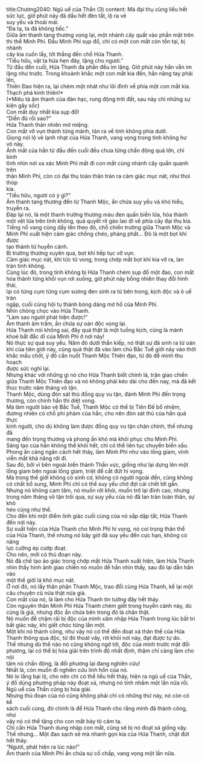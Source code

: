 title:Chương2040: Ngũ uế của Thần (3)
content:
Mà đại thụ cũng liều hết sức lực, giờ phút này đã dầu hết đèn tắt, lộ ra vẻ<br>suy yếu và thoải mái.<br>“Đa tạ, ta đã không tiếc.”<br>Giữa âm thanh tang thương vọng lại, một nhánh cây quất vào phần mặt trên<br>thi thể Minh Phỉ. Đầu Minh Phỉ sụp đổ, chỉ có một con mắt còn tồn tại, bị nhánh<br>cây kia cuốn lấy, tới thẳng đến chỗ Hứa Thanh.<br>“Tiểu hữu, vật ta hứa hẹn đây, tặng cho ngươi.”<br>Từ đầu đến cuối, Hứa Thanh đa phần đều im lặng. Giờ phút này hắn vẫn im<br>lặng như trước. Trong khoảnh khắc một con mắt kia đến, hắn nâng tay phải lên,<br>Thiên Đao hiện ra, lại chém một nhát như lôi đình về phía một con mắt kia.<br>Thạch phá kinh thiên!*<br>(*Miêu tả âm thanh của đàn hạc, rung động trời đất, sau này chỉ những sự<br>kiện gây sốc)<br>Con mắt duy nhất kia sụp đổ!<br>“Diễn đủ rồi sao?”<br>Hứa Thanh thản nhiên mở miệng.<br>Con mắt vỡ vụn thành từng mảnh, tản ra về tinh không phía dưới.<br>Giọng nói lộ vẻ lạnh nhạt của Hứa Thanh, vang vọng trong tinh không hư<br>vô này.<br>Ánh mắt của hắn từ đầu đến cuối đều chưa từng chấn động quá lớn, chỉ bình<br>tĩnh nhìn nơi xa xác Minh Phỉ mất đi con mắt cùng nhánh cây quấn quanh trên<br>thân Minh Phỉ, còn có đại thụ toàn thân tràn ra cảm giác mục nát, như thoi thóp<br>kia.<br>“Tiểu hữu, ngươi có ý gì?”<br>Âm thanh tang thương đến từ Thanh Mộc, ẩn chứa suy yếu và khó hiểu,<br>truyền ra.<br>Đáp lại nó, là một thanh trường thương màu đen quấn biển lửa, hóa thành<br>một vệt lửa trên tinh không, quả quyết rít gào lao đi về phía cây đại thụ kia.<br>Tiếng nổ vang cũng dấy lên theo đó, chỗ chiến trường giữa Thanh Mộc và<br>Minh Phỉ xuất hiện cảm giác chồng chéo, phảng phất… Đó là một bọt khí được<br>tạo thành từ huyễn cảnh.<br>Bị trường thương xuyên qua, bọt khí tiếp tục vỡ vụn.<br>Cảm giác mục nát, khí tức tử vong, trong chớp mắt bọt khí kia vỡ ra, lan<br>tràn tinh không.<br>Cùng lúc đó, trong tinh không bị Hứa Thanh chém sụp đổ một đao, con mắt<br>hóa thành từng khối vụn rơi xuống, giờ phút này bỗng nhiên thay đổi hình thái,<br>lại có từng cụm từng cụm sương đen sinh ra từ bên trong, kịch độc và ô uế tràn<br>ngập, cuối cùng hội tụ thành bóng dáng mơ hồ của Minh Phỉ.<br>Nhìn chòng chọc vào Hứa Thanh.<br>“Làm sao ngươi phát hiện được!”<br>Âm thanh âm trầm, ẩn chứa sự oán độc vọng lại.<br>Hứa Thanh nói không sai, đây quả thật là một tuồng kịch, cũng là mánh<br>khoé bất đắc dĩ của Minh Phỉ ở nơi này!<br>Nó thực sự quá suy yếu. Năm đó dưới thần kiếp, nó thật sự đã sinh ra từ oán<br>khí của tiên giới này, cũng quả thật đã vào làm chủ Bắc Tuế giới này vào thời<br>khắc mấu chốt, ý đồ cắn nuốt Thanh Mộc Thiên đạo, từ đó để mình thu hoạch<br>được sức nghỉ lại.<br>Nhưng khác với những gì nó cho Hứa Thanh biết chính là, trận giao chiến<br>giữa Thanh Mộc Thiên đạo và nó không phải kéo dài cho đến nay, mà đã kết<br>thúc trước năm tháng vô tận.<br>Thanh Mộc, dùng đòn sát thủ đồng quy vu tận, đánh Minh Phỉ đến trọng<br>thương, còn chính hắn thì diệt vong.<br>Mà làm người bảo vệ Bắc Tuế, Thanh Mộc có thể bị Tiên Đế bổ nhiệm,<br>đương nhiên có chỗ phi phàm của hắn, cho nên đòn sát thủ của hắn quả thực<br>kinh người, cho dù không làm được đồng quy vu tận chân chính, thế nhưng đã<br>mang đến trọng thương và phong ấn khó mà khôi phục cho Minh Phỉ.<br>Sáng tạo của hắn không thể khỏi hết, chỉ có thể liên tục chuyển biến xấu.<br>Phong ấn càng ngăn cách hết thảy, làm Minh Phỉ như vào lồng giam, vĩnh<br>viễn mất khả năng rời đi.<br>Sau đó, bởi vì bên ngoài biến thành Thần vực, giống như lại dựng lên một<br>lồng giam bên ngoài lồng giam, triệt để cắt đứt hi vọng.<br>Mà trong thế giới không có sinh cơ, không có người ngoài đến, cũng không<br>có chất bổ sung, Minh Phỉ chỉ có thể suy yếu chờ đợi cái chết tới gần.<br>Nhưng nó không cam tâm, nó muốn rời khỏi, muốn trở lại đỉnh cao, nhưng<br>trong năm tháng vô tận trôi qua, sự suy yếu của nó đã lan tràn toàn thân, sự khô<br>héo cũng như thế.<br>Cho đến khi một điểm linh giác cuối cùng của nó sắp dập tắt, Hứa Thanh<br>đến nơi này.<br>Sự xuất hiện của Hứa Thanh cho Minh Phỉ hi vọng, nó coi trọng thân thể<br>của Hứa Thanh, thế nhưng nó bây giờ đã suy yếu đến cực hạn, không có năng<br>lực cưỡng ép cướp đoạt.<br>Cho nên, mới có thủ đoạn này.<br>Nó đã chế tạo ảo giác trong chớp mắt Hứa Thanh xuất hiện, làm Hứa Thanh<br>nhìn thấy hình ảnh giao chiến nó muốn để hắn nhìn thấy, sau đó lại dẫn hắn vào<br>một thế giới lá khô mục nát.<br>Ở nơi đó, nó lấy thân phận Thanh Mộc, trao đổi cùng Hứa Thanh, kể lại một<br>câu chuyện cũ nửa thật nửa giả.<br>Con mắt của nó, là làm cho Hứa Thanh tin tưởng đây hết thảy.<br>Còn nguyên thân Minh Phỉ Hứa Thanh chém giết trong huyễn cảnh này, dù<br>cũng là giả, nhưng độc ẩn chứa bên trong đó là chân thật.<br>Nó muốn để chậm rãi bị độc của mình xâm nhập Hứa Thanh trong lúc bất tri<br>bất giác này, khi giết chóc từng lần một.<br>Một khi nó thành công, như vậy nó có thể đến đoạt xá thân thể của Hứa<br>Thanh thông qua độc, từ đó thoát vây, rời khỏi nơi này, đạt được tự do.<br>Thế nhưng dù thế nào nó cũng không ngờ tới, độc của mình trước mặt đối<br>phương, lại có thể bị hóa giải trên trình độ nhất định, thậm chí càng làm cho nội<br>tâm nó chấn động, là đối phương lại đang nghiên cứu!<br>Nhất là, còn muốn đi nghiên cứu linh hồn của nó.<br>Nó lo lắng bại lộ, cho nên chỉ có thể liều hết thảy, hiện ra ngũ uế của Thần,<br>ý đồ dùng phương pháp này đoạt xá, nhưng nó tính nhầm một lần nữa rồi.<br>Ngũ uế của Thần cũng bị hóa giải.<br>Nhưng thủ đoạn của nó cũng không phải chỉ có những thứ này, nó còn có kế<br>sách cuối cùng, đó chính là để Hứa Thanh cho rằng mình đã thành công, như<br>vậy nó có thể tặng cho con mắt bày tỏ cảm tạ.<br>Chỉ cần Hứa Thanh dung nhập con mắt, cũng sẽ bị nó đoạt xá giống vậy.<br>Thế nhưng… Một đao sạch sẽ mà nhanh gọn kia của Hứa Thanh, chặt đứt<br>hết thảy.<br>“Ngươi, phát hiện ra lúc nào!”<br>Âm thanh của Minh Phỉ ẩn chứa sự cố chấp, vang vọng một lần nữa.
